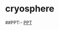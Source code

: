# cryosphere
##PPT:- [PPT](https://github.com/sankalpchauhan-me/cryosphere/blob/master/Team%20Name%20-%20SUDO.pptx)
